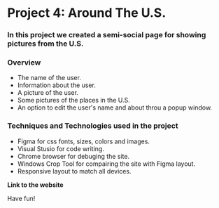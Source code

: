 # Project 4: Around The U.S.

### In this project we created a semi-social page for showing pictures from the U.S.

### Overview

* The name of the user.
* Information about the user.
* A picture of the user.
* Some pictures of the places in the U.S.
* An option to edit the user's name and about throu a popup window.

### Techniques and Technologies used in the project
* Figma for css fonts, sizes, colors and images.
* Visual Stusio for code writing.
* Chrome browser for debuging the site.
* Windows Crop Tool for compairing the site with Figma layout.
* Responsive layout to match all devices.


**Link to the website**




Have fun!